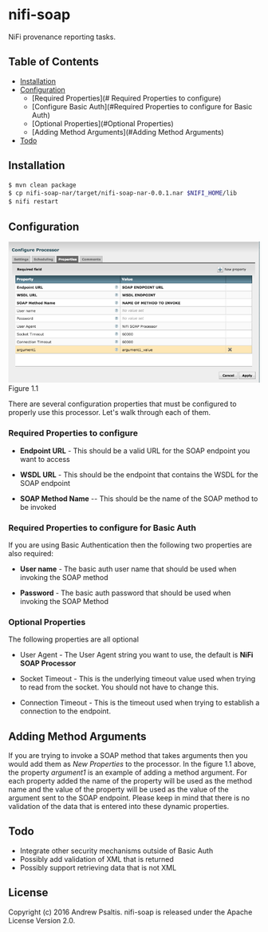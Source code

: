 # nifi-soap

NiFi provenance reporting tasks.

## Table of Contents

- [Installation](#installation)
- [Configuration](#configuration)
    - [Required Properties](# Required Properties to configure)
    - [Configure Basic Auth](#Required Properties to configure for Basic Auth)
    - [Optional Properties](#Optional Properties)
    - [Adding Method Arguments](#Adding Method Arguments)
- [Todo](#todo)

## Installation

```sh
$ mvn clean package
$ cp nifi-soap-nar/target/nifi-soap-nar-0.0.1.nar $NIFI_HOME/lib
$ nifi restart
```

## Configuration


<img src="nifi-soap-configuration.png" width=600 />
Figure 1.1

There are several configuration properties that must be configured to properly use this processor. Let's walk through each of them.

### Required Properties to configure
* **Endpoint URL** - This should be a valid URL for the SOAP endpoint you want to access

* **WSDL URL** - This should be the endpoint that contains the WSDL for the SOAP endpoint

* **SOAP Method Name** -- This should be the name of the SOAP method to be invoked


### Required Properties to configure for Basic Auth
If you are using Basic Authentication then the following two properties are also required:


* **User name** - The basic auth user name that should be used when invoking the SOAP method

* **Password** - The basic auth password that should be used when invoking the SOAP Method


### Optional Properties
The following properties are all optional
* User Agent - The User Agent string you want to use, the default is **NiFi SOAP Processor**

* Socket Timeout - This is the underlying timeout value used when trying to read from the socket. You should not have to change this.

* Connection Timeout - This is the timeout used when trying to establish a connection to the endpoint.


## Adding Method Arguments
If you are trying to invoke a SOAP method that takes arguments then you would add them as *New Properties* to the processor. In the figure 1.1 above, the property *argument1* is an example of adding a method argument. For each property added the name of the property will be used as the method name and the value of the property will be used as the value of the argument sent to the SOAP endpoint. Please keep in mind that there is no validation of the data that is entered into these dynamic properties.



## Todo

- Integrate other security mechanisms outside of Basic Auth
- Possibly add validation of XML that is returned
- Possibly support retrieving data that is not XML


## License

Copyright (c) 2016 Andrew Psaltis. nifi-soap is released under the Apache License Version 2.0.